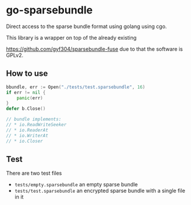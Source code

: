 # go-sparsebundle

Direct access to the sparse bundle format using golang using cgo.

This library is a wrapper on top of the already existing

https://github.com/gyf304/sparsebundle-fuse due to that the software is GPLv2.


## How to use

```go
bbundle, err := Open("./tests/test.sparsebundle", 16)
if err != nil {
    panic(err)
}
defer b.Close()

// bundle implements:
// * io.ReadWriteSeeker
// * io.ReaderAt
// * io.WriterAt
// * io.Closer
```

## Test

There are two test files

* `tests/empty.sparsebundle` an empty sparse bundle
* `tests/test.sparsebundle` an encrypted sparse bundle with a single file in it
